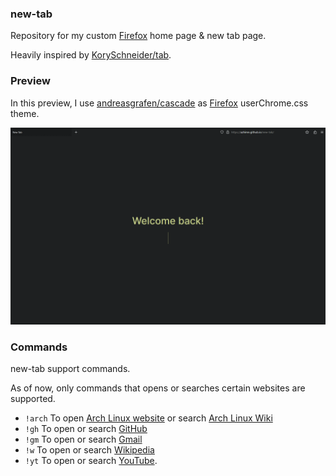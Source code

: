 <h3>new-tab</h3>
<p>
  Repository for my custom <a href="https://www.mozilla.org/firefox">Firefox</a> home page & new tab page.  
</p>
<p>
  Heavily inspired by <a href="https://github.com/KorySchneider/tab">KorySchneider/tab</a>.
</p>

<h3>Preview</h3>
<p>
  In this preview, I use <a href="https://github.com/andreasgrafen/cascade">andreasgrafen/cascade</a> as <a href="https://www.mozilla.org/firefox">Firefox</a> userChrome.css theme.
</p>
<img src="./assets/preview.gif" alt="preview image">

<h3>Commands</h3>
<p>new-tab support commands.</p>
<p>As of now, only commands that opens or searches certain websites are supported.</p>
<ul>
  <li>
    <code>!arch</code> To open <a href="https://archlinux.org">Arch Linux website</a> or search <a href="https://wiki.archlinux.org">Arch Linux Wiki</a>
  </li>
  <li>
    <code>!gh</code> To open or search <a href="https://github.com">GitHub</a>
  </li>
  <li>
    <code>!gm</code> To open or search <a href="https://mail.google.com">Gmail</a>
  </li>
  <li>
    <code>!w</code> To open or search <a href="https://wikipedia.org">Wikipedia</a>
  </li>
  <li>
    <code>!yt</code> To open or search <a href="https://youtube.com">YouTube</a>.
  </li>
</ul>